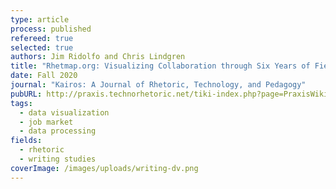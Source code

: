 ```yaml
---
type: article
process: published
refereed: true
selected: true
authors: Jim Ridolfo and Chris Lindgren
title: "Rhetmap.org: Visualizing Collaboration through Six Years of Field Data"
date: Fall 2020
journal: "Kairos: A Journal of Rhetoric, Technology, and Pedagogy"
pubURL: http://praxis.technorhetoric.net/tiki-index.php?page=PraxisWiki:_:rhetmap
tags:
  - data visualization
  - job market
  - data processing
fields:
  - rhetoric
  - writing studies
coverImage: /images/uploads/writing-dv.png
---
```

